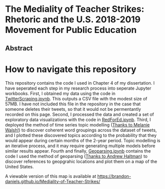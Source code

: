 # The Mediality of Teacher Strikes: Rhetoric and the U.S. 2018-2019 Movement for Public Education
## Abstract

# How to navigate this repository
This repository contains the code I used in Chapter 4 of my dissertation. I have seperated each step in my research process into seperate Jupyter workbooks. First, I obtained my data using the code in [TwitterScraping.ipynb](https://github.com/brandon-daniels/Mediality-of-Teacher-Strikes/blob/main/TwitterScraping.ipynb). This outputs a CSV file with the modest size of 57MB. I have not included this file in the repository in the case that someone deletes their tweets, so that it would not be permentantly recorded on this page. 
Second, I processed the data and created a set of exploratory data visualizations with the code in [RedForEd.ipynb](https://github.com/brandon-daniels/Mediality-of-Teacher-Strikes/blob/main/RedforEd.ipynb). 
Third, I deployed the method of time series topic modelling ([Thanks to Melanie Walsh!](https://melaniewalsh.github.io/Intro-Cultural-Analytics/05-Text-Analysis/11-Topic-Modeling-Time-Series.html)) to discover coherent word groupings across the dataset of tweets, and I plotted these discovered topics according to the probability that they would appear during certain months of the 2-year period. Topic modelling is an iterative process, and it may require generating multiple models before similar results appear. 
Fourth and finally, [Geoparsing.ipynb](https://github.com/brandon-daniels/Mediality-of-Teacher-Strikes/blob/main/Geoparsing.ipynb) contains the code I used the method of geoparsing ([Thanks to Andrew Haltman](https://github.com/openeventdata/mordecai)) to discover references to geopgrahic locations and plot them on a map of the United States. 

A viewable version of this map is available at https://brandon-daniels.github.io/Mediality-of-Teacher-Strikes/
